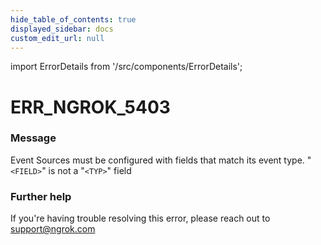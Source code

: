 ```yaml
---
hide_table_of_contents: true
displayed_sidebar: docs
custom_edit_url: null
---
```


import ErrorDetails from '/src/components/ErrorDetails';

# ERR_NGROK_5403

### Message
Event Sources must be configured with fields that match its event type. "`<FIELD>`" is not a "`<TYP>`" field

### Further help
If you're having trouble resolving this error, please reach out to [support@ngrok.com](mailto:support@ngrok.com?subject=Help%20with%20ERR_NGROK_5403)

<ErrorDetails error='err_ngrok_5403' />

